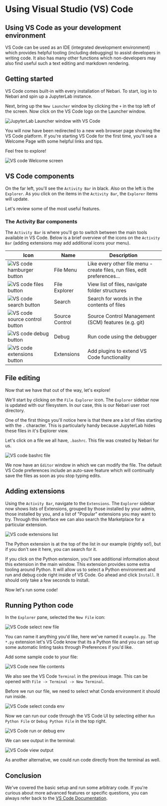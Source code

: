 # Using Visual Studio (VS) Code

## Using VS Code as your development environment

VS Code can be used as an IDE (integrated development environment) which
provides helpful tooling (including debugging) to assist developers in writing
code. It also has many other functions which non-developers may also find
useful such a text editing and markdown rendering.

## Getting started

VS Code comes built-in with every installation of Nebari. To start, log in
to Nebari and spin up a JupyterLab instance.

Next, bring up the `New Launcher` window by clicking the `+` in the top left of
the screen. Now click on the VS Code logo on the Launcher window.

![JupyterLab Launcher window with VS Code](/img/vscode_launcher.png)

You will now have been redirected to a new web browser page showing the VS
Code platform. If you're starting VS Code for the first time, you'll see a
Welcome Page with some helpful links and tips.

Feel free to explore!

![VS code Welcome screen](/img/vscode_welcome.png)

## VS Code components

On the far left, you'll see the `Activity Bar` in black. Also on the left is
the `Explorer`. As you click on the items in the `Activity Bar`, the `Explorer`
items will update.

Let's review some of the most useful features.

### The Activity Bar components

The `Activity Bar` is where you'll go to switch between the main tools
available in VS Code. Below is a brief overview of the icons on the
`Activity Bar` (adding extensions may add additional icons your menu).

| Icon                                                             | Name           | Description                                                               |
| ---------------------------------------------------------------- | -------------- | ------------------------------------------------------------------------- |
| ![VS code hamburger button](/img/vscode_hamburger.png)           | File Menu      | Like every other file menu - create files, run files, edit preferences... |
| ![VS code files button](/img/vscode_files.png)                   | File Explorer  | View list of files, navigate folder structures                            |
| ![VS code search button](/img/vscode_search.png)                 | Search         | Search for words in the contents of files                                 |
| ![VS code source control button](/img/vscode_source_control.png) | Source Control | Source Control Management (SCM) features (e.g. git)                        |
| ![VS code debug button](/img/vscode_debug.png)                   | Debug          | Run code using the debugger                                               |
| ![VS code extensions button](/img/vscode_extensions.png)         | Extensions     | Add plugins to extend VS Code functionality                               |

## File editing

Now that we have that out of the way, let's explore!

We'll start by clicking on the `File Explorer` icon. The `Explorer` sidebar now
is updated with our filesystem. In our case, this is our Nebari user root
directory.

One of the first things you'll notice here is that there are a lot of files
starting with the `.` character. This is particularly handy because JupyterLab
hides these files in it's Explorer view.

Let's click on a file we all have, `.bashrc`. This file was created by Nebari
for us.

![VS code bashrc file](/img/vscode_bashrc.png)

We now have an `Editor` window in which we can modify the file. The default
VS Code preferences include an auto-save feature which will continually save
the files as soon as you stop typing edits.

## Adding extensions

Using the `Activity Bar`, navigate to the `Extensions`. The `Explorer` sidebar
now shows lists of Extensions, grouped by those installed by your admin, those
installed by you, and a list of "Popular" extensions you may want to try.
Through this interface we can also search the Marketplace for a particular
extension.

![VS code extensions list](/img/vscode_extensions_list.png)

The Python extension is at the top of the list in our example (rightly so!),
but if you don't see it here, you can search for it.

If you click on the Python extension, you'll see additional information about
this extension in the main window. This extension provides some extra tooling
around Python. It will allow us to select a Python environment and run and
debug code right inside of VS Code. Go ahead and click `Install`. It should
only take a few seconds to install.

Now let's run some code!

## Running Python code

In the `Explorer` pane, selected the `New File` icon:

![VS Code select new file](/img/vscode_new_file.png)

You can name it anything you'd like, here we've named it `example.py`. The 
`*.py` extension let's VS Code know that its a Python file and you can set up
some automatic linting tasks through Preferences if you'd like. 

Add some sample code to your file:

![VS Code new file contents](/img/vscode_new_file_contents.png)

We also see the VS Code `Terminal` in the previous image. This can be 
opened with `File -> Terminal -> New Terminal`.

Before we run our file, we need to select what Conda environment it should run 
inside.

![VS Code select conda env](/img/vscode_select_env.png)

Now we can run our code through the VS Code UI by selecting either 
`Run Python File` or `Debug Python File` in the top right. 

![VS Code run or debug env](/img/vscode_run_debug_buttons.png)

We can see output in the terminal:

![VS Code view output](/img/vscode_output.png)

As another alternative, we could run code directly from the terminal as well.

## Conclusion

We've covered the basic setup and run some arbitrary code. If you're curious 
about more advanced features or specific questions, you can always refer back 
to the [VS Code Documentation](https://code.visualstudio.com/). 
